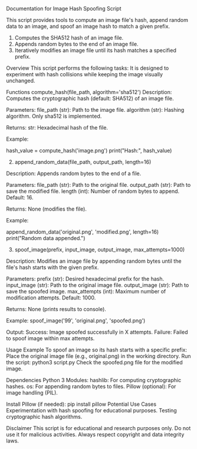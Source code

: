 Documentation for Image Hash Spoofing Script

This script provides tools to compute an image file's hash, append random data to an image, and spoof an image hash to match a given prefix.

1. Computes the SHA512 hash of an image file.
2. Appends random bytes to the end of an image file.
3. Iteratively modifies an image file until its hash matches a specified prefix.

Overview
This script performs the following tasks:
It is designed to experiment with hash collisions while keeping the image visually unchanged.

Functions
compute_hash(file_path, algorithm='sha512')
Description: Computes the cryptographic hash (default: SHA512) of an image file.

Parameters:
file_path (str): Path to the image file.
algorithm (str): Hashing algorithm. Only sha512 is implemented.

Returns:
  str: Hexadecimal hash of the file.

Example:

hash_value = compute_hash('image.png')
print("Hash:", hash_value)

2. append_random_data(file_path, output_path, length=16)

Description: Appends random bytes to the end of a file.

Parameters:
 file_path (str): Path to the original file.
 output_path (str): Path to save the modified file.
 length (int): Number of random bytes to append. Default: 16.

Returns:
None (modifies the file).

Example:

append_random_data('original.png', 'modified.png', length=16)
print("Random data appended.")

3. spoof_image(prefix, input_image, output_image, max_attempts=1000)

Description: Modifies an image file by appending random bytes until the file's hash starts with the given prefix.

Parameters:
prefix (str): Desired hexadecimal prefix for the hash.
input_image (str): Path to the original image file.
output_image (str): Path to save the spoofed image.
max_attempts (int): Maximum number of modification attempts. Default: 1000.

Returns:
None (prints results to console).

Example:
spoof_image('99', 'original.png', 'spoofed.png')

Output:
Success: Image spoofed successfully in X attempts.
Failure: Failed to spoof image within max attempts.

Usage Example
To spoof an image so its hash starts with a specific prefix:
 Place the original image file (e.g., original.png) in the working directory.
    Run the script:
    python3 script.py
    Check the spoofed.png file for the modified image.

Dependencies
  Python 3
    Modules:
        hashlib: For computing cryptographic hashes.
        os: For appending random bytes to files.
        Pillow (optional): For image handling (PIL).

Install Pillow (if needed):
pip install pillow
Potential Use Cases
Experimentation with hash spoofing for educational purposes.
Testing cryptographic hash algorithms.

Disclaimer
This script is for educational and research purposes only. Do not use it for malicious activities. Always respect copyright and data integrity laws.
